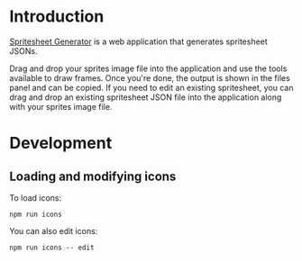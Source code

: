 # Introduction

[Spritesheet Generator](http://cixzhang.github.io/SpritesheetGenerator) is a web application that generates spritesheet JSONs.

Drag and drop your sprites image file into the application and use the tools available to draw frames. Once you're done, the output is shown in the files panel and can be copied. If you need to edit an existing spritesheet, you can drag and drop an existing spritesheet JSON file into the application along with your sprites image file.

# Development

## Loading and modifying icons

To load icons:

```
npm run icons
```

You can also edit icons:

```
npm run icons -- edit
```